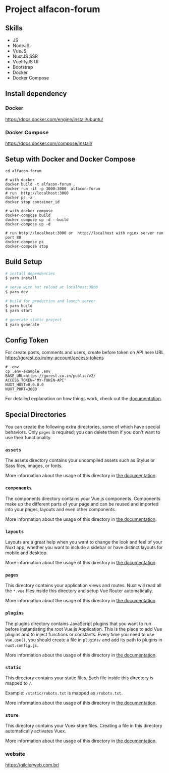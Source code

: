 # Project alfacon-forum

## Skills
- JS
- NodeJS
- VueJS
- NuxtJS SSR
- VuetifyJS UI
- Bootstrap
- Docker
- Docker Compose

## Install dependency
### Docker
https://docs.docker.com/engine/install/ubuntu/
### Docker Compose
https://docs.docker.com/compose/install/

## Setup with Docker and Docker Compose
```shell
cd alfacon-forum

# with docker
docker build -t alfacon-forum .
docker run -it -p 3000:3000  alfacon-forum
# run  http://localhost:3000
docker ps -a
docker stop container_id

# with docker compose
docker-compose build
docker compose up -d --build
docker-compose up -d

# run http://localhost:3000 or  http://localhost with nginx server run port 80
docker-compose ps
docker-compose stop

```
## Build Setup

```bash
# install dependencies
$ yarn install

# serve with hot reload at localhost:3000
$ yarn dev

# build for production and launch server
$ yarn build
$ yarn start

# generate static project
$ yarn generate
```
## Config Token
For create posts, comments and users, create before token on API here URL
https://gorest.co.in/my-account/access-tokens

```shell
# .env
cp .env-example .env
BASE_URL=https://gorest.co.in/public/v2/
ACCESS_TOKEN='MY-TOKEN-API'
NUXT_HOST=0.0.0.0
NUXT_PORT=3000

```

For detailed explanation on how things work, check out the [documentation](https://nuxtjs.org).

## Special Directories

You can create the following extra directories, some of which have special behaviors. Only `pages` is required; you can delete them if you don't want to use their functionality.

### `assets`

The assets directory contains your uncompiled assets such as Stylus or Sass files, images, or fonts.

More information about the usage of this directory in [the documentation](https://nuxtjs.org/docs/2.x/directory-structure/assets).

### `components`

The components directory contains your Vue.js components. Components make up the different parts of your page and can be reused and imported into your pages, layouts and even other components.

More information about the usage of this directory in [the documentation](https://nuxtjs.org/docs/2.x/directory-structure/components).

### `layouts`

Layouts are a great help when you want to change the look and feel of your Nuxt app, whether you want to include a sidebar or have distinct layouts for mobile and desktop.

More information about the usage of this directory in [the documentation](https://nuxtjs.org/docs/2.x/directory-structure/layouts).


### `pages`

This directory contains your application views and routes. Nuxt will read all the `*.vue` files inside this directory and setup Vue Router automatically.

More information about the usage of this directory in [the documentation](https://nuxtjs.org/docs/2.x/get-started/routing).

### `plugins`

The plugins directory contains JavaScript plugins that you want to run before instantiating the root Vue.js Application. This is the place to add Vue plugins and to inject functions or constants. Every time you need to use `Vue.use()`, you should create a file in `plugins/` and add its path to plugins in `nuxt.config.js`.

More information about the usage of this directory in [the documentation](https://nuxtjs.org/docs/2.x/directory-structure/plugins).

### `static`

This directory contains your static files. Each file inside this directory is mapped to `/`.

Example: `/static/robots.txt` is mapped as `/robots.txt`.

More information about the usage of this directory in [the documentation](https://nuxtjs.org/docs/2.x/directory-structure/static).

### `store`

This directory contains your Vuex store files. Creating a file in this directory automatically activates Vuex.

More information about the usage of this directory in [the documentation](https://nuxtjs.org/docs/2.x/directory-structure/store).

### website
https://gilcierweb.com.br/